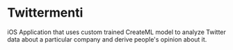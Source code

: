 #  Twittermenti
iOS Application that uses custom trained CreateML model to analyze Twitter data about a particular company and derive people's opinion about it. 



